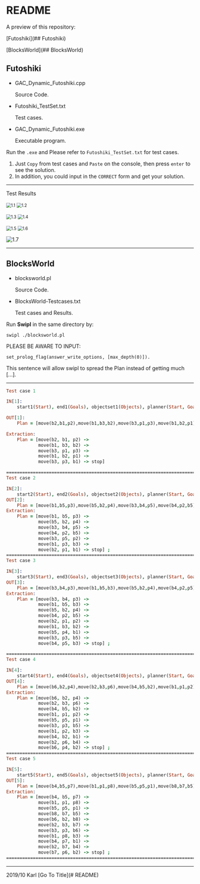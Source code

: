 # README

A preview of this repository:

[Futoshiki](## Futoshiki)

[BlocksWorld](## BlocksWorld)

## Futoshiki

* GAC_Dynamic_Futoshiki.cpp

  Source Code.

* Futoshiki_TestSet.txt

  Test cases.

* GAC_Dynamic_Futoshiki.exe

  Executable program.

Run the `.exe` and Please refer to `Futoshiki_TestSet.txt` for test cases.

1. Just `Copy` from test cases and `Paste` on the console, then press `enter` to see the solution.
2. In addition, you could input in the `CORRECT` form and get your solution.

---

Test Results

<img src=".assets/1.1.PNG" alt="1.1" style="zoom:80%;" /> <img src=".assets/1.2.PNG" alt="1.2" style="zoom:80%;" />

<img src=".assets/1.3.PNG" alt="1.3" style="zoom:80%;" /> <img src=".assets/1.4.PNG" alt="1.4" style="zoom:80%;" />

<img src=".assets/1.5.PNG" alt="1.5" style="zoom:80%;" /> <img src=".assets/1.6.PNG" alt="1.6" style="zoom:80%;" />

![1.7](.assets/1.7.PNG)

---

## BlocksWorld

* blocksworld.pl

  Source Code.

* BlocksWorld-Testcases.txt

  Test cases and Results.

Run **Swipl** in the same directory by:

`swipl ./blocksworld.pl`

PLEASE BE AWARE TO INPUT:

`set_prolog_flag(answer_write_options, [max_depth(0)]).`

This sentence will allow swipl to spread the Plan instead of getting much [...].

---

```prolog
Test case 1

IN[1]:
    start1(Start), end1(Goals), objectset1(Objects), planner(Start, Goals, Objects, Plan).

OUT[1]:
    Plan = [move(b2,b1,p2),move(b1,b3,b2),move(b3,p1,p3),move(b1,b2,p1),move(b3,p3,b1)]

Extraction:
    Plan = [move(b2, b1, p2) -> 
            move(b1, b3, b2) -> 
            move(b3, p1, p3) -> 
            move(b1, b2, p1) -> 
            move(b3, p3, b1) -> stop]

==========================================================================
Test case 2

IN[2]:
    start2(Start), end2(Goals), objectset2(Objects), planner(Start, Goals, Objects, Plan).
OUT[2]:
    Plan = [move(b1,b5,p3),move(b5,b2,p4),move(b3,b4,p5),move(b4,p2,b5),move(b3,p5,p2),move(b1,p3,b3),move(b2,p1,b1)]
Extraction:
    Plan = [move(b1, b5, p3) -> 
            move(b5, b2, p4) ->
            move(b3, b4, p5) ->
            move(b4, p2, b5) ->
            move(b3, p5, p2) ->
            move(b1, p3, b3) ->
            move(b2, p1, b1) -> stop] ;
==========================================================================
Test case 3

IN[3]:
    start3(Start), end3(Goals), objectset3(Objects), planner(Start, Goals, Objects, Plan).
OUT[3]:
    Plan = [move(b3,b4,p3),move(b1,b5,b3),move(b5,b2,p4),move(b4,p2,p5),move(b2,p1,p2),move(b1,b3,b2),move(b5,p4,b1),move(b3,p3,b5),move(b4,p5,b3)]
Extraction:
    Plan = [move(b3, b4, p3) -> 
            move(b1, b5, b3) ->
            move(b5, b2, p4) ->
            move(b4, p2, b5) ->
            move(b2, p1, p2) ->
            move(b1, b3, b2) ->
            move(b5, p4, b1) -> 
            move(b3, p3, b5) -> 
            move(b4, p5, b3) -> stop] ;

==========================================================================
Test case 4

IN[4]:
    start4(Start), end4(Goals), objectset4(Objects), planner(Start, Goals, Objects, Plan).
OUT[4]:
    Plan = [move(b6,b2,p4),move(b2,b3,p6),move(b4,b5,b2),move(b1,p1,p2),move(b5,p5,p1),move(b3,p3,b5),move(b1,p2,b3),move(b4,b2,b1),move(b2,p6,b4),move(b6,p4,b2)]
Extraction:
    Plan = [move(b6, b2, p4) -> 
            move(b2, b3, p6) ->
            move(b4, b5, b2) ->
            move(b1, p1, p2) ->
            move(b5, p5, p1) ->
            move(b3, p3, b5) ->
            move(b1, p2, b3) -> 
            move(b4, b2, b1) -> 
            move(b2, p6, b4) ->
            move(b6, p4, b2) -> stop] ;
==========================================================================
Test case 5

IN[5]:
    start5(Start), end5(Goals), objectset5(Objects), planner(Start, Goals, Objects, Plan).
OUT[5]:
    Plan = [move(b4,b5,p7),move(b1,p1,p8),move(b5,p5,p1),move(b8,b7,b5),move(b6,b2,b8),move(b2,b3,b7),move(b3,p3,b6),move(b1,p8,b3),move(b4,p7,b1),move(b2,b7,b4),move(b7,p6,b2)]
Extraction:
    Plan = [move(b4, b5, p7) -> 
            move(b1, p1, p8) ->
            move(b5, p5, p1) ->
            move(b8, b7, b5) ->
            move(b6, b2, b8) ->
            move(b2, b3, b7) ->
            move(b3, p3, b6) -> 
            move(b1, p8, b3) -> 
            move(b4, p7, b1) ->
            move(b2, b7, b4) -> 
            move(b7, p6, b2) -> stop] ;
==========================================================================
```

---

2019/10 Karl [Go To Title](# README)